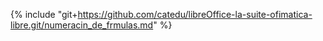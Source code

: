 {% include "git+https://github.com/catedu/libreOffice-la-suite-ofimatica-libre.git/numeracin_de_frmulas.md" %}